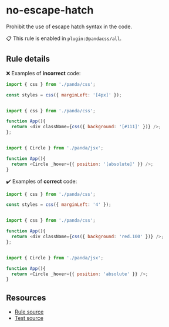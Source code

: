 [//]: # (This file is generated by eslint-docgen. Do not edit it directly.)

# no-escape-hatch

Prohibit the use of escape hatch syntax in the code.

📋 This rule is enabled in `plugin:@pandacss/all`.

## Rule details

❌ Examples of **incorrect** code:
```js
import { css } from './panda/css';

const styles = css({ marginLeft: '[4px]' });
```
```js

import { css } from './panda/css';

function App(){
  return <div className={css({ background: '[#111]' })} />;
};
```
```js

import { Circle } from './panda/jsx';

function App(){
  return <Circle _hover={{ position: '[absolute]' }} />;
}
```

✔️ Examples of **correct** code:
```js
import { css } from './panda/css';

const styles = css({ marginLeft: '4' });
```
```js

import { css } from './panda/css';

function App(){
  return <div className={css({ background: 'red.100' })} />;
};
```
```js

import { Circle } from './panda/jsx';

function App(){
  return <Circle _hover={{ position: 'absolute' }} />;
}
```

## Resources

* [Rule source](/plugin/src/rules/no-escape-hatch.ts)
* [Test source](/plugin/tests/no-escape-hatch.test.ts)

